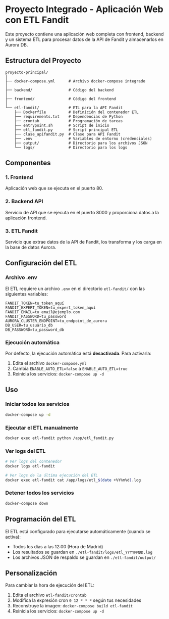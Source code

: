 # Proyecto Integrado - Aplicación Web con ETL Fandit

Este proyecto contiene una aplicación web completa con frontend, backend y un sistema ETL para procesar datos de la API de Fandit y almacenarlos en Aurora DB.

## Estructura del Proyecto

```
proyecto-principal/
│
├── docker-compose.yml      # Archivo docker-compose integrado 
│
├── backend/                # Código del backend
│
├── frontend/               # Código del frontend
│
└── etl-fandit/             # ETL para la API Fandit
    ├── Dockerfile          # Definición del contenedor ETL
    ├── requirements.txt    # Dependencias de Python
    ├── crontab             # Programación de tareas
    ├── entrypoint.sh       # Script de inicio
    ├── etl_fandit.py       # Script principal ETL
    ├── clase_apifandit.py  # Clase para API Fandit
    ├── .env                # Variables de entorno (credenciales)
    ├── output/             # Directorio para los archivos JSON
    └── logs/               # Directorio para los logs
```

## Componentes

### 1. Frontend

Aplicación web que se ejecuta en el puerto 80.

### 2. Backend API

Servicio de API que se ejecuta en el puerto 8000 y proporciona datos a la aplicación frontend.

### 3. ETL Fandit

Servicio que extrae datos de la API de Fandit, los transforma y los carga en la base de datos Aurora.

## Configuración del ETL

### Archivo .env

El ETL requiere un archivo `.env` en el directorio `etl-fandit/` con las siguientes variables:

```
FANDIT_TOKEN=tu_token_aquí
FANDIT_EXPERT_TOKEN=tu_expert_token_aquí
FANDIT_EMAIL=tu_email@ejemplo.com
FANDIT_PASSWORD=tu_password
AURORA_CLUSTER_ENDPOINT=tu_endpoint_de_aurora
DB_USER=tu_usuario_db
DB_PASSWORD=tu_password_db
```

### Ejecución automática

Por defecto, la ejecución automática está **desactivada**. Para activarla:

1. Edita el archivo `docker-compose.yml`
2. Cambia `ENABLE_AUTO_ETL=false` a `ENABLE_AUTO_ETL=true`
3. Reinicia los servicios: `docker-compose up -d`

## Uso

### Iniciar todos los servicios

```bash
docker-compose up -d
```

### Ejecutar el ETL manualmente

```bash
docker exec etl-fandit python /app/etl_fandit.py
```

### Ver logs del ETL

```bash
# Ver logs del contenedor
docker logs etl-fandit

# Ver logs de la última ejecución del ETL
docker exec etl-fandit cat /app/logs/etl_$(date +%Y%m%d).log
```

### Detener todos los servicios

```bash
docker-compose down
```

## Programación del ETL

El ETL está configurado para ejecutarse automáticamente (cuando se activa):
- Todos los días a las 12:00 (Hora de Madrid)
- Los resultados se guardan en `./etl-fandit/logs/etl_YYYYMMDD.log`
- Los archivos JSON de respaldo se guardan en `./etl-fandit/output/`

## Personalización

Para cambiar la hora de ejecución del ETL:
1. Edita el archivo `etl-fandit/crontab`
2. Modifica la expresión cron `0 12 * * *` según tus necesidades
3. Reconstruye la imagen: `docker-compose build etl-fandit`
4. Reinicia los servicios: `docker-compose up -d`